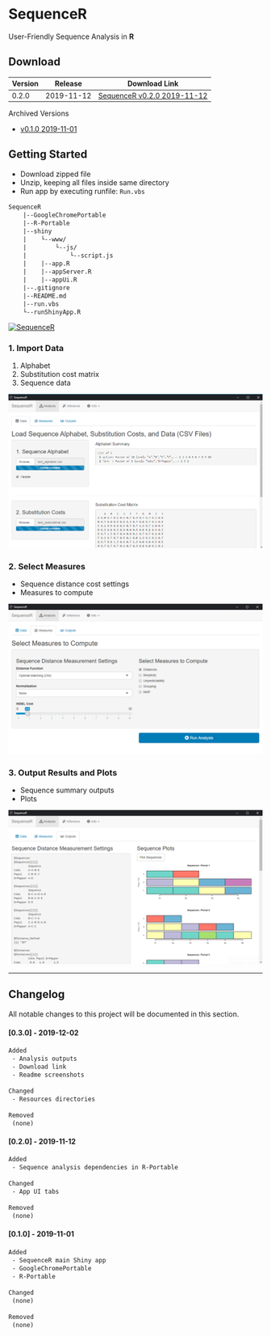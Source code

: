 **SequenceR**  
==============

User-Friendly Sequence Analysis in **R**

## Download

| Version | Release | Download Link |
| ----------- | ----------- | ----------- |
| 0.2.0 | 2019-11-12 | [SequenceR v0.2.0 2019-11-12](https://drive.google.com/file/d/1w94bUbP7NhzbSSg9DLZNqnQPIxvt7BIX/view?usp=sharing, 'SequenceR v0.2.0') |

Archived Versions
 - [v0.1.0 2019-11-01](https://drive.google.com/file/d/1w94bUbP7NhzbSSg9DLZNqnQPIxvt7BIX/view?usp=sharing, 'SequenceR v0.1.0')


## Getting Started

- Download zipped file
- Unzip, keeping all files inside same directory
- Run app by executing runfile: `Run.vbs`

```
SequenceR
    |--GoogleChromePortable
    |--R-Portable
    |--shiny
    |    └--www/
    |        └--js/
    |            └--script.js
    |    |--app.R
    |    |--appServer.R
    |    |--appUi.R
    |--.gitignore
    |--README.md
    |--run.vbs
    └--runShinyApp.R
```

[![](/_img/tutorial_screenvid_analysis_v1.gif "SequenceR")](#getting-started)

### 1. Import Data

1. Alphabet
2. Substitution cost matrix
3. Sequence data

[![](/_img/readme_analysis_data_import.png "Import data files")](#1-import-data)

### 2. Select Measures

- Sequence distance cost settings
- Measures to compute

[![](/_img/readme_analysis_measures.png "Measures")](#2-select-measures)

### 3. Output Results and Plots

- Sequence summary outputs
- Plots

[![](/_img/readme_analysis_outputs.png "Outputs")](#3-output-results-and-plots)



<hr>

## Changelog

All notable changes to this project will be documented in this section.

#### [0.3.0] - 2019-12-02
```
Added
 - Analysis outputs
 - Download link
 - Readme screenshots

Changed
 - Resources directories

Removed
 (none)
```


#### [0.2.0] - 2019-11-12
```
Added
 - Sequence analysis dependencies in R-Portable

Changed
 - App UI tabs

Removed
 (none)
```


#### [0.1.0] - 2019-11-01
```
Added
 - SequenceR main Shiny app
 - GoogleChromePortable
 - R-Portable

Changed
 (none)

Removed
 (none)
```
